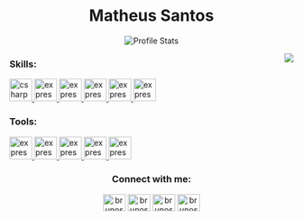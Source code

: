 <h1 align="center">Matheus Santos</h1><div align="center">

![Profile Stats](https://github-readme-stats.vercel.app/api?username=imatheus&show_icons=true&title_color=222&icon_color=222&text_color=000)

<img src="https://github-readme-stats.vercel.app/api/top-langs/?username=imatheus&hide_border=true&langs_count=15&hide=jupyter%20notebook,html,c%2B%2B,php,shell,java&title_color=000" align="right">

<h3 align="left">Skills:</h3>
<p align="left"> <a href="#" target="_blank"> <img src="https://www.vectorlogo.zone/logos/w3_html5/w3_html5-icon.svg" alt="csharp" width="40" height="40"/> </a>
<a href="#" target="_blank"> <img src="https://www.flaticon.com/svg/static/icons/svg/732/732190.svg" alt="express" width="40" height="40"/> </a> 
<a href="#" target="_blank"> <img src="https://upload.vectorlogo.zone/logos/javascript/images/239ec8a4-163e-4792-83b6-3f6d96911757.svg" alt="express" width="40" height="40"/> </a> 
<a href="#" target="_blank"> <img src="https://www.vectorlogo.zone/logos/getbootstrap/getbootstrap-icon.svg" alt="express" width="40" height="40"/> </a>   
<a href="#" target="_blank"> <img src="https://www.vectorlogo.zone/logos/reactjs/reactjs-icon.svg" alt="express" width="40" height="40"/> </a>   
<a href="#" target="_blank"> <img src="https://www.vectorlogo.zone/logos/sass-lang/sass-lang-icon.svg" alt="express" width="40" height="40"/> </a>     
</p>

  
<h3 align="left">Tools:</h3>
<p align="left">
<a href="#" target="_blank"> <img src="https://www.vectorlogo.zone/logos/visualstudio_code/visualstudio_code-icon.svg" alt="express" width="40" height="40"/> </a>
<a href="#" target="_blank"> <img src="https://www.vectorlogo.zone/logos/adobe_illustrator/adobe_illustrator-icon.svg" alt="express" width="40" height="40"/> </a>
<a href="#" target="_blank"> <img src="https://blog.spade.be/wp-content/uploads/2016/10/adobe-xd.png" alt="express" width="40" height="40"/> </a>
<a href="#" target="_blank"> <img src="https://upload.wikimedia.org/wikipedia/commons/2/20/Photoshop_CC_icon.png" alt="express" width="40" height="40"/> </a>
<a href="#" target="_blank"> <img src="https://www.vectorlogo.zone/logos/git-scm/git-scm-icon.svg" alt="express" width="40" height="40"/> </a>
</p>

  
<h3 align="center">Connect with me:</h3>
<p align="center">
<a href="#" target="blank"><img align="center" src="https://cdn.jsdelivr.net/npm/simple-icons@3.0.1/icons/twitter.svg" alt="brunos3d" height="30" width="40" /></a>
<a href="https://www.linkedin.com/in/matheus-santos-3aa478184/" target="blank"><img align="center" src="https://cdn.jsdelivr.net/npm/simple-icons@3.0.1/icons/linkedin.svg" alt="brunos3d" height="30" width="40" /></a>
<a href="https://fb.com/imatheusk" target="blank"><img align="center" src="https://cdn.jsdelivr.net/npm/simple-icons@3.0.1/icons/facebook.svg" alt="brunos3d" height="30" width="40" /></a>
<a href="https://instagram.com/imatheusk" target="blank"><img align="center" src="https://cdn.jsdelivr.net/npm/simple-icons@3.0.1/icons/instagram.svg" alt="brunos3d" height="30" width="40" /></a>
</p>
</div>
